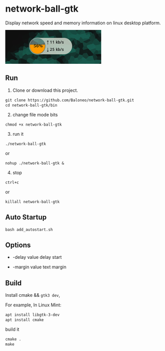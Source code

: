 # network-ball-gtk

Display network speed and memory information on linux desktop platform.

![net-ball-gtk](https://raw.githubusercontent.com/Baloneo/network-ball-gtk/master/net-ball-gtk5.gif)

## Run
1. Clone or download this project.
```
git clone https://github.com/Baloneo/network-ball-gtk.git
cd network-ball-gtk/bin
```
2. change file mode bits
```
chmod +x network-ball-gtk
```
3. run it
```
./network-ball-gtk
```
or
```
nohup ./network-ball-gtk &
```
4. stop
```
ctrl+c
```
or
```
killall network-ball-gtk
```

## Auto Startup
```
bash add_autostart.sh
```

## Options
* -delay value
delay start

* -margin value
text margin

## Build
Install cmake && `gtk3 dev`, 

For example, In Linux Mint:
```
apt install libgtk-3-dev
apt install cmake
```

build it
```
cmake .
make
```







